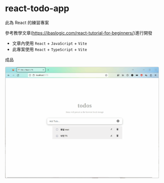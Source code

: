 # react-todo-app

此為 React 的練習專案

參考教學文章(https://ibaslogic.com/react-tutorial-for-beginners/)進行開發

- 文章內使用 `React` + `JavaScript` + `Vite`
- 此專案使用 `React` + `TypeScript` + `Vite`

成品

<img src="https://github.com/PinXian53/react-todo-app/blob/main/image/demo.gif" alt="image">

